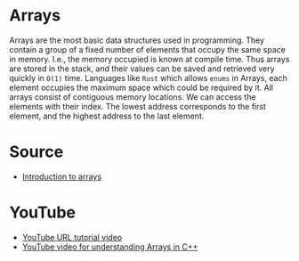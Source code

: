 # Arrays

Arrays are the most basic data structures used in programming. They contain a group of a fixed number of elements that occupy the same space in memory. I.e., the memory occupied is known at compile time. Thus arrays are stored in the stack, and their values can be saved and retrieved very quickly in `O(1)` time. Languages like `Rust` which allows `enums` in Arrays, each element occupies the maximum space which could be required by it.
All arrays consist of contiguous memory locations. We can access the elements with their index. The lowest address corresponds to the first element, and the highest address to the last element.

# Source

- [Introduction to arrays](https://www.geeksforgeeks.org/introduction-to-arrays/)

# YouTube

- [YouTube URL tutorial video](https://youtu.be/NptnmWvkbTw)
- [YouTube video for understanding Arrays in C++](https://youtu.be/ibeGtDEQGz0)
